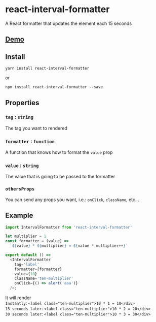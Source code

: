 # react-interval-formatter

A React formatter that updates the element each 15 seconds

## [Demo](http://scup.github.io/react-interval-formatter/demo.html)

## Install
```
yarn install react-interval-formatter
```
or
```
npm install react-interval-formatter --save
```

## Properties
### `tag` : `string`
The tag you want to rendered

### `formatter` : `function`

A function that knows how to format the `value` prop

### `value` : `string`

The value that is going to be passed to the formatter

### `othersProps`
You can send any props you want, i.e.: `onClick`, `className`, etc...

## Example
```js
import IntervalFormatter from 'react-interval-formatter'

let multiplier = 1
const formatter = (value) =>
  `${value} * ${multiplier} = ${value * multiplier++}`

export default () => 
  <IntervalFormatter
    tag='label'
    formatter={formatter}
    value={10}
    className='ten-multiplier'
    onClick={() => alert('aaa')}
  />;
```

It will render<br/>
<code>Instantly</code>: `<label class="ten-multiplier">10 * 1 = 10</div>`<br/>
<code>15 seconds later</code>: `<label class="ten-multiplier">10 * 2 = 20</div>`<br/>
<code>30 seconds later</code>: `<label class="ten-multiplier">10 * 3 = 30</div>`
